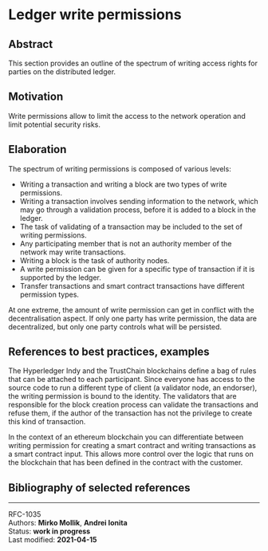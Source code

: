 # Ledger write permissions

## Abstract
This section provides an outline of the spectrum of writing access rights for parties on the distributed ledger.

## Motivation
Write permissions allow to limit the access to the network operation and limit potential security risks.

## Elaboration
The spectrum of writing permissions is composed of various levels:

* Writing a transaction and writing a block are two types of write permissions.
* Writing a transaction involves sending information to the network, which may go through a validation process, before it is added to a block in the ledger.
* The task of validating of a transaction may be included to the set of writing permissions.
* Any participating member that is not an authority member of the network may write transactions.
* Writing a block is the task of authority nodes.
* A write permission can be given for a specific type of transaction if it is supported by the ledger.
* Transfer transactions and smart contract transactions have different permission types.

At one extreme, the amount of write permission can get in conflict with the decentralisation aspect. If only one party has write permission, the data are decentralized, but only one party controls what will be persisted.

## References to best practices, examples
The Hyperledger Indy and the TrustChain blockchains define a bag of rules that can be attached to each participant. Since everyone has access to the source code to run a different type of client (a validator node, an endorser), the writing permission is bound to the identity. The validators that are responsible for the block creation process can validate the transactions and refuse them, if the author of the transaction has not the privilege to create this kind of transaction.

In the context of an ethereum blockchain you can differentiate between writing permission for creating a smart contract and writing transactions as a smart contract input. This allows more control over the logic that runs on the blockchain that has been defined in the contract with the customer.

## Bibliography of selected references

----

RFC-1035   
Authors: **Mirko Mollik**, **Andrei Ionita**   
Status:  **work in progress**   
Last modified: **2021-04-15**
